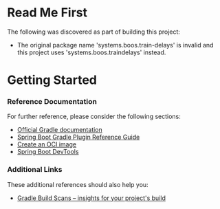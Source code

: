 # Read Me First
The following was discovered as part of building this project:

* The original package name 'systems.boos.train-delays' is invalid and this project uses 'systems.boos.traindelays' instead.

# Getting Started

### Reference Documentation
For further reference, please consider the following sections:

* [Official Gradle documentation](https://docs.gradle.org)
* [Spring Boot Gradle Plugin Reference Guide](https://docs.spring.io/spring-boot/docs/2.6.5/gradle-plugin/reference/html/)
* [Create an OCI image](https://docs.spring.io/spring-boot/docs/2.6.5/gradle-plugin/reference/html/#build-image)
* [Spring Boot DevTools](https://docs.spring.io/spring-boot/docs/2.6.5/reference/htmlsingle/#using-boot-devtools)

### Additional Links
These additional references should also help you:

* [Gradle Build Scans – insights for your project's build](https://scans.gradle.com#gradle)

